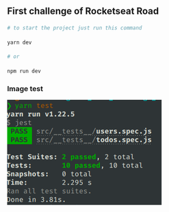 ## First challenge of Rocketseat Road

```bash
# to start the project just run this command

yarn dev

# or

npm run dev
```

### Image test


![test image](./img/1.png)